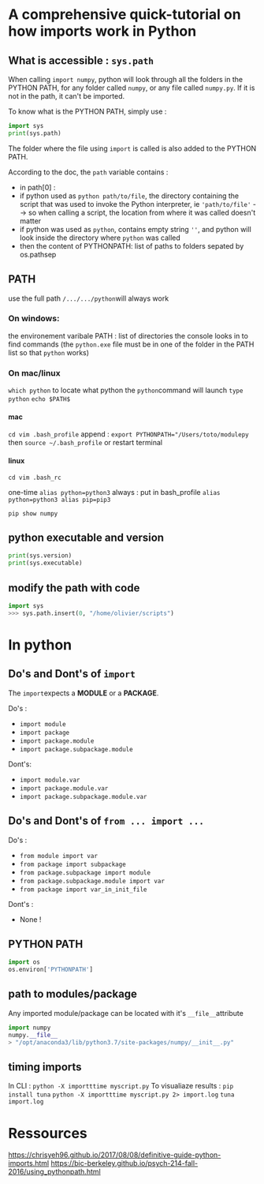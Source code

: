 # A comprehensive quick-tutorial on how imports work in Python

 
## What is accessible : `sys.path`
When calling `import numpy`, python will look through all the folders in the PYTHON PATH, for any folder called `numpy`, or any file called `numpy.py`. If it is not in the path, it can't be imported.

To know what is the PYTHON PATH, simply use :
```python
import sys
print(sys.path)
```
The folder where the file using `import` is called is also added to the PYTHON PATH.

According to the doc, the `path` variable contains : 
 - in path[0] : 
  - if python used as `python path/to/file`, the directory containing the script that was used to invoke the Python interpreter, ie `'path/to/file'` --> so when calling a script, the location from where it was called doesn't matter
  - if python was used as `python`, contains empty string `''`, and python will look inside the directory where `python` was called
 - then the content of PYTHONPATH: list of paths to folders sepated by os.pathsep
 

## PATH

use the full path `/.../.../python`will always work

### On windows: 
the environement varibale PATH : list of directories the console looks in to find commands (the `python.exe` file must be in one of the folder in the PATH list so that `python` works)

### On mac/linux
`which python` to locate what python the `python`command will launch
`type python`
`echo $PATH$`


#### mac
`
cd
vim .bash_profile
`
append : `export PYTHONPATH="/Users/toto/modulepy`
then `source ~/.bash_profile` or restart terminal


#### linux
`
cd
vim .bash_rc
`

one-time
`
alias python=python3
`
always : put in bash_profile
`
alias python=python3
alias pip=pip3
`

`pip show numpy`


## python executable and version
```python
print(sys.version)
print(sys.executable)
```

## modify the path with code
```python 
import sys
>>> sys.path.insert(0, "/home/olivier/scripts")
```



# In python

## Do's and Dont's of `import` 
The `import`expects a **MODULE** or a **PACKAGE**.

Do's : 
 - `import module`
 - `import package`
 - `import package.module`
 - `import package.subpackage.module`

Dont's:
 - `import module.var`
 - `import package.module.var`
 - `import package.subpackage.module.var`
 
## Do's and Dont's of `from ... import ...`
 
Do's : 
 - `from module import var`
 - `from package import subpackage`
 - `from package.subpackage import module`
 - `from package.subpackage.module import var`
 - `from package import var_in_init_file`
 
Dont's : 
 - None !


## PYTHON PATH
```python
import os
os.environ['PYTHONPATH']
```

## path to modules/package
Any imported module/package can be located with it's `__file__`attribute

```python
import numpy
numpy.__file__
> "/opt/anaconda3/lib/python3.7/site-packages/numpy/__init__.py"
```
## timing imports
In CLI : `python -X importttime myscript.py`
To visualiaze results :
`pip install tuna`
`python -X importttime myscript.py 2> import.log`
`tuna import.log`



# Ressources
https://chrisyeh96.github.io/2017/08/08/definitive-guide-python-imports.html
https://bic-berkeley.github.io/psych-214-fall-2016/using_pythonpath.html